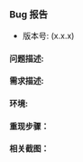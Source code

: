 <!-- issue说明：为了减少沟通成本，请严格按照以下模板填写issue！否则issue将被直接close掉！ -->

<!-- 请尽可能详细的描述问题出现的场景！按照模板的格式填写！在填写时也请删除注释行！ -->

### Bug 报告

- 版本号: (x.x.x)

#### 问题描述:

<!-- 比如：我在使用grid中的float类型的控件编辑的时候，无法通过小键盘输入减号 -->

#### 需求描述:

<!-- 比如：希望能通过小键盘输入减号 -->

#### 环境:
<!-- 比如：访问地址为10.1.1.11/xxxx -->

#### 重现步骤：
<!-- 比如：点击某模块 -->

#### 相关截图：

